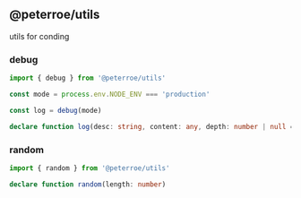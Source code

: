 ## @peterroe/utils

utils for conding

### debug

```ts
import { debug } from '@peterroe/utils'

const mode = process.env.NODE_ENV === 'production'

const log = debug(mode)

declare function log(desc: string, content: any, depth: number | null = null)
```

### random

```ts
import { random } from '@peterroe/utils'

declare function random(length: number)
```